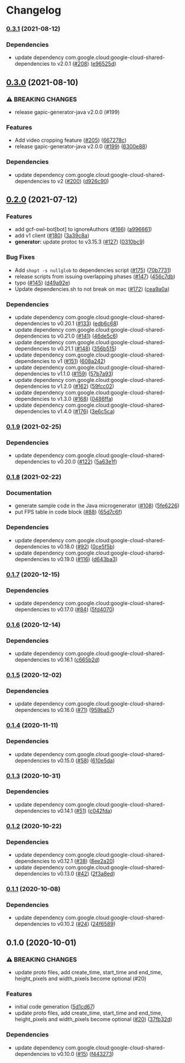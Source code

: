 # Changelog

### [0.3.1](https://www.github.com/googleapis/java-video-transcoder/compare/v0.3.0...v0.3.1) (2021-08-12)


### Dependencies

* update dependency com.google.cloud:google-cloud-shared-dependencies to v2.0.1 ([#208](https://www.github.com/googleapis/java-video-transcoder/issues/208)) ([e96525d](https://www.github.com/googleapis/java-video-transcoder/commit/e96525dd494d9385e77734cc208178274986a778))

## [0.3.0](https://www.github.com/googleapis/java-video-transcoder/compare/v0.2.0...v0.3.0) (2021-08-10)


### ⚠ BREAKING CHANGES

* release gapic-generator-java v2.0.0 (#199)

### Features

* Add video cropping feature ([#205](https://www.github.com/googleapis/java-video-transcoder/issues/205)) ([667278c](https://www.github.com/googleapis/java-video-transcoder/commit/667278c93ff8d44ae4fa429dac61a4f9f6fc9ccc))
* release gapic-generator-java v2.0.0 ([#199](https://www.github.com/googleapis/java-video-transcoder/issues/199)) ([6300e88](https://www.github.com/googleapis/java-video-transcoder/commit/6300e88f8c85ed6093a75f1c59e4140d2099ce59))


### Dependencies

* update dependency com.google.cloud:google-cloud-shared-dependencies to v2 ([#200](https://www.github.com/googleapis/java-video-transcoder/issues/200)) ([d926c90](https://www.github.com/googleapis/java-video-transcoder/commit/d926c9046c05e7cc232802c2e44b51d8b55ac802))

## [0.2.0](https://www.github.com/googleapis/java-video-transcoder/compare/v0.1.9...v0.2.0) (2021-07-12)


### Features

* add gcf-owl-bot[bot] to ignoreAuthors  ([#166](https://www.github.com/googleapis/java-video-transcoder/issues/166)) ([a996661](https://www.github.com/googleapis/java-video-transcoder/commit/a9966615c5771572452d549d69f46059e70d280f))
* add v1 client ([#180](https://www.github.com/googleapis/java-video-transcoder/issues/180)) ([3a39c8a](https://www.github.com/googleapis/java-video-transcoder/commit/3a39c8a0b0fb9e13b78859874f665abf022707c0))
* **generator:** update protoc to v3.15.3 ([#127](https://www.github.com/googleapis/java-video-transcoder/issues/127)) ([0310bc9](https://www.github.com/googleapis/java-video-transcoder/commit/0310bc94992af73ce7048ebd80b105b190c06164))


### Bug Fixes

* Add `shopt -s nullglob` to dependencies script ([#175](https://www.github.com/googleapis/java-video-transcoder/issues/175)) ([70b7731](https://www.github.com/googleapis/java-video-transcoder/commit/70b773104588c40160d31177ea3df07fc33c84e5))
* release scripts from issuing overlapping phases ([#147](https://www.github.com/googleapis/java-video-transcoder/issues/147)) ([456c7db](https://www.github.com/googleapis/java-video-transcoder/commit/456c7db5bb2ff9de59460d3b44b156f9846d8133))
* typo ([#145](https://www.github.com/googleapis/java-video-transcoder/issues/145)) ([d49a92e](https://www.github.com/googleapis/java-video-transcoder/commit/d49a92e8a5fc08087462fc70cd42486ecf02b903))
* Update dependencies.sh to not break on mac ([#172](https://www.github.com/googleapis/java-video-transcoder/issues/172)) ([cea9a0a](https://www.github.com/googleapis/java-video-transcoder/commit/cea9a0aa491b484da06b67ad95588740988a7814))


### Dependencies

* update dependency com.google.cloud:google-cloud-shared-dependencies to v0.20.1 ([#133](https://www.github.com/googleapis/java-video-transcoder/issues/133)) ([edb6c68](https://www.github.com/googleapis/java-video-transcoder/commit/edb6c68f7518a97164395acf78c2acc56188bdaf))
* update dependency com.google.cloud:google-cloud-shared-dependencies to v0.21.0 ([#141](https://www.github.com/googleapis/java-video-transcoder/issues/141)) ([46de5c6](https://www.github.com/googleapis/java-video-transcoder/commit/46de5c6703ae46a3a6361144df24029d7151ceb5))
* update dependency com.google.cloud:google-cloud-shared-dependencies to v0.21.1 ([#148](https://www.github.com/googleapis/java-video-transcoder/issues/148)) ([356b515](https://www.github.com/googleapis/java-video-transcoder/commit/356b515c086946d51f454d38fef3c0c713e86f29))
* update dependency com.google.cloud:google-cloud-shared-dependencies to v1 ([#151](https://www.github.com/googleapis/java-video-transcoder/issues/151)) ([608a242](https://www.github.com/googleapis/java-video-transcoder/commit/608a2423488c6a94aa2a44c21fcb4f955e7b8144))
* update dependency com.google.cloud:google-cloud-shared-dependencies to v1.1.0 ([#159](https://www.github.com/googleapis/java-video-transcoder/issues/159)) ([57b7a93](https://www.github.com/googleapis/java-video-transcoder/commit/57b7a93fca5aa79f55652a7b1e536ef1c2991a16))
* update dependency com.google.cloud:google-cloud-shared-dependencies to v1.2.0 ([#162](https://www.github.com/googleapis/java-video-transcoder/issues/162)) ([59fcc02](https://www.github.com/googleapis/java-video-transcoder/commit/59fcc02497985c25eef948afb4eec6d91520607f))
* update dependency com.google.cloud:google-cloud-shared-dependencies to v1.3.0 ([#168](https://www.github.com/googleapis/java-video-transcoder/issues/168)) ([0486ffa](https://www.github.com/googleapis/java-video-transcoder/commit/0486ffa431a6baf19f96e09a6ff213b50ff33a16))
* update dependency com.google.cloud:google-cloud-shared-dependencies to v1.4.0 ([#176](https://www.github.com/googleapis/java-video-transcoder/issues/176)) ([3e6c5ca](https://www.github.com/googleapis/java-video-transcoder/commit/3e6c5ca765d7b0f8e429b217cb2cb6ec6d70d99b))

### [0.1.9](https://www.github.com/googleapis/java-video-transcoder/compare/v0.1.8...v0.1.9) (2021-02-25)


### Dependencies

* update dependency com.google.cloud:google-cloud-shared-dependencies to v0.20.0 ([#122](https://www.github.com/googleapis/java-video-transcoder/issues/122)) ([5a63e1f](https://www.github.com/googleapis/java-video-transcoder/commit/5a63e1f0a1df5c00660f95db024a098c34214e72))

### [0.1.8](https://www.github.com/googleapis/java-video-transcoder/compare/v0.1.7...v0.1.8) (2021-02-22)


### Documentation

* generate sample code in the Java microgenerator ([#108](https://www.github.com/googleapis/java-video-transcoder/issues/108)) ([5fe6226](https://www.github.com/googleapis/java-video-transcoder/commit/5fe6226fdbc87aab888a049fd2d5040dbedbd0d2))
* put FPS table in code block ([#88](https://www.github.com/googleapis/java-video-transcoder/issues/88)) ([65d7c6f](https://www.github.com/googleapis/java-video-transcoder/commit/65d7c6fa2ce0917bc77f2e8e94fd53c2c0a432b4))


### Dependencies

* update dependency com.google.cloud:google-cloud-shared-dependencies to v0.18.0 ([#92](https://www.github.com/googleapis/java-video-transcoder/issues/92)) ([0ce5f5b](https://www.github.com/googleapis/java-video-transcoder/commit/0ce5f5ba364654ebd4391b73577163c277cdc538))
* update dependency com.google.cloud:google-cloud-shared-dependencies to v0.19.0 ([#116](https://www.github.com/googleapis/java-video-transcoder/issues/116)) ([d643ba3](https://www.github.com/googleapis/java-video-transcoder/commit/d643ba3ccbb17c30042540434554dae5ff74a12c))

### [0.1.7](https://www.github.com/googleapis/java-video-transcoder/compare/v0.1.6...v0.1.7) (2020-12-15)


### Dependencies

* update dependency com.google.cloud:google-cloud-shared-dependencies to v0.17.0 ([#84](https://www.github.com/googleapis/java-video-transcoder/issues/84)) ([5fd4070](https://www.github.com/googleapis/java-video-transcoder/commit/5fd407093f6de69b27c810789dd4e91f2680d8e6))

### [0.1.6](https://www.github.com/googleapis/java-video-transcoder/compare/v0.1.5...v0.1.6) (2020-12-14)


### Dependencies

* update dependency com.google.cloud:google-cloud-shared-dependencies to v0.16.1 ([c665b2d](https://www.github.com/googleapis/java-video-transcoder/commit/c665b2d5e05c4ed33ed205cf55dfe50d3f040a93))

### [0.1.5](https://www.github.com/googleapis/java-video-transcoder/compare/v0.1.4...v0.1.5) (2020-12-02)


### Dependencies

* update dependency com.google.cloud:google-cloud-shared-dependencies to v0.16.0 ([#71](https://www.github.com/googleapis/java-video-transcoder/issues/71)) ([959ba57](https://www.github.com/googleapis/java-video-transcoder/commit/959ba579638b02491447fb8644038894daa1929a))

### [0.1.4](https://www.github.com/googleapis/java-video-transcoder/compare/v0.1.3...v0.1.4) (2020-11-11)


### Dependencies

* update dependency com.google.cloud:google-cloud-shared-dependencies to v0.15.0 ([#58](https://www.github.com/googleapis/java-video-transcoder/issues/58)) ([610e5da](https://www.github.com/googleapis/java-video-transcoder/commit/610e5dabadc148e5a93349dd18e8010a4906eb71))

### [0.1.3](https://www.github.com/googleapis/java-video-transcoder/compare/v0.1.2...v0.1.3) (2020-10-31)


### Dependencies

* update dependency com.google.cloud:google-cloud-shared-dependencies to v0.14.1 ([#51](https://www.github.com/googleapis/java-video-transcoder/issues/51)) ([c042fda](https://www.github.com/googleapis/java-video-transcoder/commit/c042fdaabc88dc28b7cebb5571bde6674b258804))

### [0.1.2](https://www.github.com/googleapis/java-video-transcoder/compare/v0.1.1...v0.1.2) (2020-10-22)


### Dependencies

* update dependency com.google.cloud:google-cloud-shared-dependencies to v0.12.1 ([#38](https://www.github.com/googleapis/java-video-transcoder/issues/38)) ([8ee2a20](https://www.github.com/googleapis/java-video-transcoder/commit/8ee2a20eb4d992c7dcfba391e780cb7571ab5a61))
* update dependency com.google.cloud:google-cloud-shared-dependencies to v0.13.0 ([#42](https://www.github.com/googleapis/java-video-transcoder/issues/42)) ([2f3a8ed](https://www.github.com/googleapis/java-video-transcoder/commit/2f3a8ed3d1cab75579db69503708a625207cfcae))

### [0.1.1](https://www.github.com/googleapis/java-video-transcoder/compare/v0.1.0...v0.1.1) (2020-10-08)


### Dependencies

* update dependency com.google.cloud:google-cloud-shared-dependencies to v0.10.2 ([#24](https://www.github.com/googleapis/java-video-transcoder/issues/24)) ([24f6589](https://www.github.com/googleapis/java-video-transcoder/commit/24f658971be130775ef5d4b4e67d21c0ed5e6ffc))

## 0.1.0 (2020-10-01)


### ⚠ BREAKING CHANGES

* update proto files, add create_time, start_time and end_time, height_pixels and width_pixels become optional (#20)

### Features

* initial code generation ([5d1cd67](https://www.github.com/googleapis/java-video-transcoder/commit/5d1cd67393eeb162eec8c24a76325a9cc7fffc6d))
* update proto files, add create_time, start_time and end_time, height_pixels and width_pixels become optional ([#20](https://www.github.com/googleapis/java-video-transcoder/issues/20)) ([37fb32d](https://www.github.com/googleapis/java-video-transcoder/commit/37fb32d23a513bc4c5a705deda434d2337c7d9a1))


### Dependencies

* update dependency com.google.cloud:google-cloud-shared-dependencies to v0.10.0 ([#15](https://www.github.com/googleapis/java-video-transcoder/issues/15)) ([f443273](https://www.github.com/googleapis/java-video-transcoder/commit/f4432739962cded390c5d82ab2d435c4a894474d))
